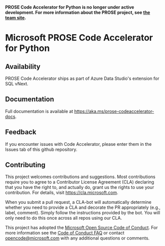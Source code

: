 __PROSE Code Accelerator for Python is no longer under active development.  For more information about the PROSE project, see [the team site](https://microsoft.github.io/prose).__

# Microsoft PROSE Code Accelerator for Python

## Availability
PROSE Code Accelerator ships as part of Azure Data Studio's extension for SQL vNext.

## Documentation
Full documentation is available at https://aka.ms/prose-codeaccelerator-docs.

## Feedback
If you encounter issues with Code Accelerator, please enter them in the Issues tab of this github repository.

## Contributing
This project welcomes contributions and suggestions.  Most contributions require you to agree to a Contributor License
Agreement (CLA) declaring that you have the right to, and actually do, grant us the rights to use your contribution. For
details, visit https://cla.microsoft.com.

When you submit a pull request, a CLA-bot will automatically determine whether you need to provide a CLA and decorate
the PR appropriately (e.g., label, comment). Simply follow the instructions provided by the bot. You will only need to
do this once across all repos using our CLA.

This project has adopted the [Microsoft Open Source Code of Conduct](https://opensource.microsoft.com/codeofconduct/).
For more information see the [Code of Conduct FAQ](https://opensource.microsoft.com/codeofconduct/faq/) or contact
[opencode@microsoft.com](mailto:opencode@microsoft.com) with any additional questions or comments.
